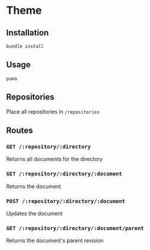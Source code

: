 # Theme

## Installation

`bundle install`

## Usage

`puma`

## Repositories
Place all repositories in `/repositories`

## Routes

### `GET /:repository/:directory`
Returns all documents for the directory
### `GET /:repository/:directory/:document`
Returns the document
### `POST /:repository/:directory/:document`
Updates the document
### `GET /:repository/:directory/:document/parent`
Returns the document's parent revision
